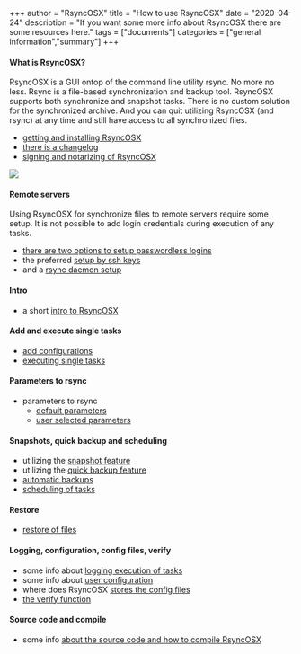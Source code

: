 +++
author = "RsyncOSX"
title = "How to use RsyncOSX"
date = "2020-04-24"
description = "If you want some more info about RsyncOSX there are some resources here."
tags = ["documents"]
categories = ["general information","summary"]
+++
#### What is RsyncOSX?

RsyncOSX is a GUI ontop of the command line utility rsync. No more no less. Rsync is a file-based synchronization and backup tool. RsyncOSX supports both synchronize and snapshot tasks. There is no custom solution for the synchronized archive. And you can quit utilizing RsyncOSX (and rsync) at any time and still have access to all synchronized files.

 - [getting and installing RsyncOSX](/post/rsyncosx/)
 - [there is a changelog](/post/changelog/)
 - [signing and notarizing of RsyncOSX](/post/notarized/)

![](/images/RsyncOSX/master/intro/main.png)

#### Remote servers

Using RsyncOSX for synchronize files to remote servers require some setup. It is not possible to add login credentials during execution of any tasks.

- [there are two options to setup passwordless logins](/post/remotelogins/)
- the preferred [setup by ssh keys](/post/ssh/)
- and a [rsync daemon setup](/post/rsyncdaemon/)

#### Intro

- a short [intro to RsyncOSX](/post/intro/)

#### Add and execute single tasks
- [add configurations](/post/addconfigurations/)
- [executing single tasks](/post/singletask/)

#### Parameters to rsync
- parameters to rsync
  - [default parameters](/post/rsyncparameters)
  - [user selected parameters](/post/userparameters/)

#### Snapshots, quick backup and scheduling
- utilizing the [snapshot feature](/post/snapshots/)
- utilizing the [quick backup feature](/post/quickbackup/)
- [automatic backups](/post/automatic/)
- [scheduling of tasks](/post/scheduletasks/)

#### Restore
- [restore of files](/post/restore/)

#### Logging, configuration, config files, verify
- some info about [logging execution of tasks](/post/logging/)
- some info about [user configuration](/post/userconfiguration/)
- where does RsyncOSX [stores the config files](/post/configfiles/)
- [the verify function](/post/verify/)

#### Source code and compile
- some info [about the source code and how to compile RsyncOSX](/post/source)
